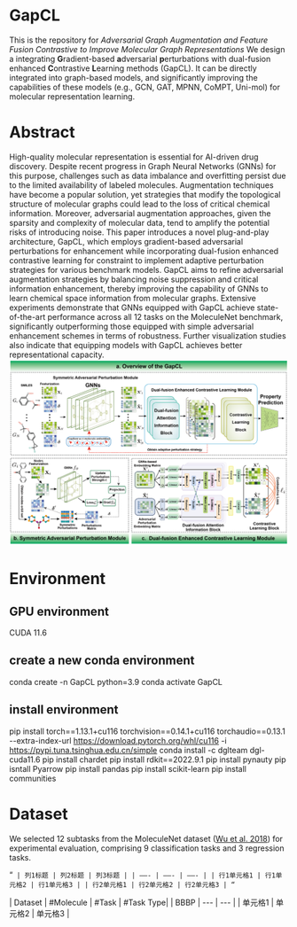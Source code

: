 # GapCL
This is the repository for *Adversarial Graph Augmentation and Feature Fusion Contrastive to Improve Molecular Graph Representations*
We design  a integrating **G**radient-based **a**dversarial **p**erturbations with dual-fusion enhanced **C**ontrastive **L**earning methods (GapCL). It can be directly integrated into graph-based models, and significantly improving the capabilities of these models (e.g., GCN, GAT, MPNN, CoMPT, Uni-mol) for molecular representation learning.
# Abstract
High-quality molecular representation is essential for AI-driven drug discovery. Despite recent progress in Graph Neural Networks (GNNs) for this purpose, challenges such as data imbalance and overfitting persist due to the limited availability of labeled molecules. Augmentation techniques have become a popular solution, yet strategies that modify the topological structure of molecular graphs could lead to the loss of critical chemical information. Moreover, adversarial augmentation approaches, given the sparsity and complexity of molecular data, tend to amplify the potential risks of introducing noise. This paper introduces a novel plug-and-play architecture, GapCL, which employs gradient-based adversarial perturbations for enhancement while incorporating dual-fusion enhanced contrastive learning for constraint to implement adaptive perturbation strategies for various benchmark models. GapCL aims to refine adversarial augmentation strategies by balancing noise suppression and critical information enhancement, thereby improving the capability of GNNs to learn chemical space information from molecular graphs. Extensive experiments demonstrate that GNNs equipped with GapCL achieve state-of-the-art performance across all 12 tasks on the MoleculeNet benchmark, significantly outperforming those equipped with simple adversarial enhancement schemes in terms of robustness. Further visualization studies also indicate that equipping models with GapCL achieves better representational capacity.
![GapCL model](https://github.com/stjin-XMU/GapCL/blob/main/GapCL.png)

# Environment
## GPU environment
CUDA 11.6

## create a new conda environment
conda create -n GapCL python=3.9
conda activate GapCL

## install environment
pip install torch==1.13.1+cu116 torchvision==0.14.1+cu116 torchaudio==0.13.1 --extra-index-url https://download.pytorch.org/whl/cu116 -i https://pypi.tuna.tsinghua.edu.cn/simple
conda install -c dglteam dgl-cuda11.6
pip install chardet
pip install rdkit==2022.9.1
pip install pynauty
pip isntall Pyarrow
pip install pandas
pip install scikit-learn
pip install communities

# Dataset
We selected 12 subtasks from the MoleculeNet dataset ([Wu et al. 2018](10.1039/C7SC02664A)) for experimental evaluation, comprising 9 classification tasks and 3 regression tasks. 

  “`
   | 列1标题 | 列2标题 | 列3标题 |
   | ——- | ——- | ——- |
   | 行1单元格1 | 行1单元格2 | 行1单元格3 |
   | 行2单元格1 | 行2单元格2 | 行2单元格3 |
   “`

| Dataset | #Molecule | #Task | #Task Type|
| BBBP | --- | --- |
| 单元格1 | 单元格2 | 单元格3 |



